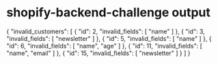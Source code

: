 # shopify-backend-challenge output

{
  "invalid_customers": [
    {
      "id": 2,
      "invalid_fields": [
        "name"
      ]
    },
    {
      "id": 3,
      "invalid_fields": [
        "newsletter"
      ]
    },
    {
      "id": 5,
      "invalid_fields": [
        "name"
      ]
    },
    {
      "id": 6,
      "invalid_fields": [
        "name",
        "age"
      ]
    },
    {
      "id": 11,
      "invalid_fields": [
        "name",
        "email"
      ]
    },
    {
      "id": 15,
      "invalid_fields": [
        "newsletter"
      ]
    }
  ]
}
